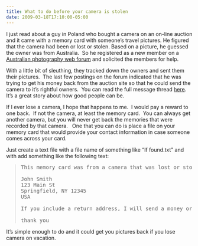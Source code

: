 ```yaml
---
title: What to do before your camera is stolen
date: 2009-03-18T17:10:00-05:00
---
```

I just read about a guy in Poland who bought a camera on an on-line auction and it came with a memory card with someone’s travel pictures. He figured that the camera had been or lost or stolen. Based on a picture, he guessed the owner was from Australia.  So he registered as a new member on a [Australian photography web forum](http://www.photoforum.com.au/) and solicited the members for help.  

With a little bit of sleuthing, they tracked down the owners and sent them their pictures.  The last few postings on the forum indicated that he was trying to get his money back from the auction site so that he could send the camera to it’s rightful owners.  You can read the full message thread [here](http://www.photoforum.com.au/showthread.php?t=11247).  It’s a great story about how good people can be.

If I ever lose a camera, I hope that happens to me.  I would pay a reward to one back.  If not the camera, at least the memory card.  You can always get another camera, but you will never get back the memories that were recorded by that camera.   One that you can do is place a file on your memory card that would provide your contact information in case someone comes across your card.

Just create a text file with a file name of something like “If found.txt” and with add something like the following text:

> <pre>This memory card was from a camera that was lost or stolen.  I will pay a reward and cover the costs of shipping to get this memory card back, with no questions asked.  Please mail the card to this address:<br /><br />John Smith<br />123 Main St<br />Springfield, NY 12345<br />USA<br /><br />If you include a return address, I will send a money order to cover the cost of shipping and for your time. If you would prefer alternative arrangements you can email me at someaddress@something.com<br /><br />thank you</pre>
> 
> 

It’s simple enough to do and it could get you pictures back if you lose camera on vacation.
